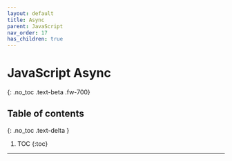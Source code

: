 ```yaml
---
layout: default
title: Async
parent: JavaScript
nav_order: 17
has_children: true
---
```


# JavaScript Async
{: .no_toc .text-beta .fw-700}

## Table of contents
{: .no_toc .text-delta }

1. TOC
{:toc}

---

